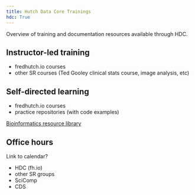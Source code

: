 ```yaml
---
title: Hutch Data Core Trainings
hdc: True
---
```


Overview of training and documentation resources available through HDC.

## Instructor-led training

- fredhutch.io courses
- other SR courses (Ted Gooley clinical stats course, image analysis, etc)

## Self-directed learning

- fredhutch.io courses
- practice repositories (with code examples)

[Bioinformatics resource library](hdc/bioinformatics_library)

## Office hours 

Link to calendar?

- HDC (fh.io)
- other SR groups
- SciComp
- CDS
